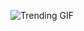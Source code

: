 
<!-- GIF_SECTION -->
![Trending GIF](https://media4.giphy.com/media/v1.Y2lkPThiYjIxNzcyMmRzN3lqbGZvdmZ0NmFndWFoOG5oMm10cWI5MWp0aWhnaGV3aXZjbSZlcD12MV9naWZzX3NlYXJjaCZjdD1n/JmJMzlXOiI0dq/giphy.gif)
<!-- END_GIF_SECTION -->

